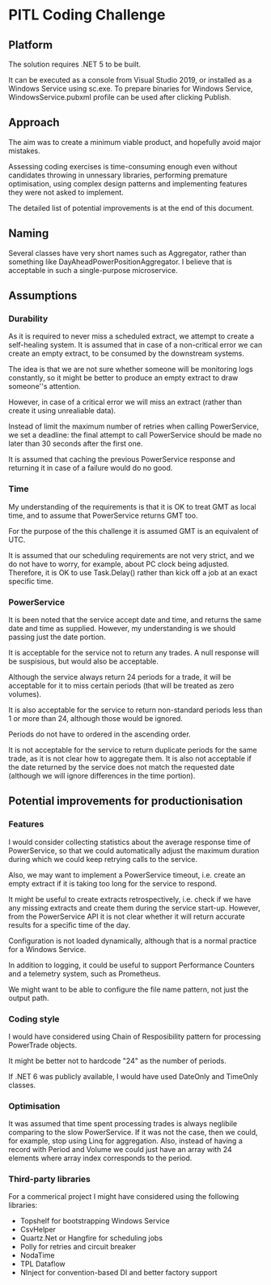 # PITL Coding Challenge

## Platform
The solution requires .NET 5 to be built.

It can be executed as a console from Visual Studio 2019, or installed as a Windows Service using sc.exe.
To prepare binaries for Windows Service, WindowsService.pubxml profile can be used after clicking Publish.

## Approach
The aim was to create a minimum viable product, and hopefully avoid major mistakes.

Assessing coding exercises is time-consuming enough even without candidates throwing in unnessary libraries, 
performing premature optimisation, using complex design patterns and implementing features they were not asked to implement.

The detailed list of potential improvements is at the end of this document.

## Naming
Several classes have very short names such as Aggregator, rather than something like DayAheadPowerPositionAggregator.
I believe that is acceptable in such a single-purpose microservice.

## Assumptions
### Durability
As it is required to never miss a scheduled extract, we attempt to create a self-healing system.
It is assumed that in case of a non-critical error we can create an empty extract, to be consumed by the downstream systems.

The idea is that we are not sure whether someone will be monitoring logs constantly, so it might be better to produce 
an empty extract to draw someone''s attention.

However, in case of a critical error we will miss an extract (rather than create it using unrealiable data).

Instead of limit the maximum number of retries when calling PowerService, 
we set a deadline: the final attempt to call PowerService should be made no later than
30 seconds after the first one.

It is assumed that caching the previous PowerService response and returning it in case of a failure
would do no good.

### Time
My understanding of the requirements is that it is OK to treat GMT as local time, and to assume 
that PowerService returns GMT too.

For the purpose of the this challenge it is assumed GMT is an equivalent of UTC.

It is assumed that our scheduling requirements are not very strict, and we do not have to worry, for example, about PC clock being adjusted.
Therefore, it is OK to use Task.Delay() rather than kick off a job at an exact specific time.

### PowerService
It is been noted that the service accept date and time, and returns the same date and time as supplied. However,
my understanding is we should passing just the date portion.

It is acceptable for the service not to return any trades. A null response will be suspisious, but would also be acceptable.

Although the service always return 24 periods for a trade, it will be acceptable for it to miss certain periods 
(that will be treated as zero volumes). 

It is also acceptable for the service to return non-standard periods less than 1 or more than 24, 
although those would be ignored.

Periods do not have to ordered in the ascending order.

It is not acceptable for the service to return duplicate periods for the same trade, as it is not clear how to aggregate them.
It is also not acceptable if the date returned by the service does not match the requested date (although we will ignore
differences in the time portion).

## Potential improvements for productionisation
### Features
I would consider collecting statistics about the average response time of PowerService, 
so that we could automatically adjust the maximum duration during which we could keep retrying calls to the service.

Also, we may want to implement a PowerService timeout, i.e. create an empty extract if it is taking too long for the service
to respond.

It might be useful to create extracts retrospectively, i.e. check if we have any missing extracts and create them during the service start-up.
However, from the PowerService API it is not clear whether it will return accurate results for a specific time of the day.

Configuration is not loaded dynamically, although that is a normal practice for a Windows Service.

In addition to logging, it could be useful to support Performance Counters and a telemetry system, such as Prometheus.

We might want to be able to configure the file name pattern, not just the output path.

### Coding style
I would have considered using Chain of Resposibility pattern for processing PowerTrade objects.

It might be better not to hardcode "24" as the number of periods.

If .NET 6 was publicly available, I would have used DateOnly and TimeOnly classes.

### Optimisation
It was assumed that time spent processing trades is always neglibile comparing to the slow PowerService.
If it was not the case, then we could, for example, stop using Linq for aggregation.
Also, instead of having a record with Period and Volume we could just have an array with 24 elements 
where array index corresponds to the period.

### Third-party libraries
For a commerical project I might have considered using the following libraries:
- Topshelf for bootstrapping Windows Service
- CsvHelper
- Quartz.Net or Hangfire for scheduling jobs
- Polly for retries and circuit breaker
- NodaTime
- TPL Dataflow
- NInject for convention-based DI and better factory support

